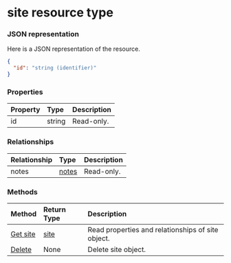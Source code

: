 # site resource type



### JSON representation

Here is a JSON representation of the resource.

<!-- {
  "blockType": "resource",
  "optionalProperties": [

  ],
  "@odata.type": "microsoft.graph.site"
}-->

```json
{
  "id": "string (identifier)"
}

```
### Properties
| Property	   | Type	|Description|
|:---------------|:--------|:----------|
|id|string| Read-only.|

### Relationships
| Relationship | Type	|Description|
|:---------------|:--------|:----------|
|notes|[notes](notes.md)| Read-only.|

### Methods

| Method		   | Return Type	|Description|
|:---------------|:--------|:----------|
|[Get site](../api/site_get.md) | [site](site.md) |Read properties and relationships of site object.|
|[Delete](../api/site_delete.md) | None |Delete site object. |

<!-- uuid: 8fcb5dbc-d5aa-4681-8e31-b001d5168d79
2015-10-25 14:57:30 UTC -->
<!-- {
  "type": "#page.annotation",
  "description": "site resource",
  "keywords": "",
  "section": "documentation",
  "tocPath": ""
}-->